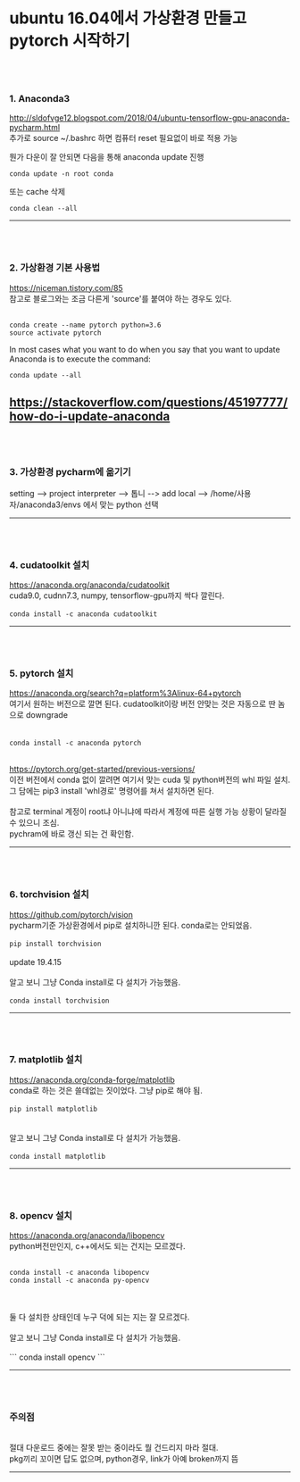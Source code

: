 # ubuntu 16.04에서 가상환경 만들고 pytorch 시작하기
<br><br>

### 1. Anaconda3 
http://sldofvge12.blogspot.com/2018/04/ubuntu-tensorflow-gpu-anaconda-pycharm.html
<br>추가로 source ~/.bashrc 하면 컴퓨터 reset 필요없이 바로 적용 가능<br>

뭔가 다운이 잘 안되면 다음을 통해 anaconda update 진행

```
conda update -n root conda
```

또는 cache 삭제

```
conda clean --all
```
------------------------------------------------------------------------------------
<br><br>

### 2. 가상환경 기본 사용법

https://niceman.tistory.com/85
<br>참고로 블로그와는 조금 다른게 'source'를 붙여야 하는 경우도 있다.<br><br>

```
conda create --name pytorch python=3.6
source activate pytorch
```


In most cases what you want to do when you say that you want to update Anaconda is to execute the command:
```
conda update --all
```



https://stackoverflow.com/questions/45197777/how-do-i-update-anaconda
-----------------------------------------------------------------------------
<br><br>


### 3. 가상환경 pycharm에 옮기기
setting --> project interpreter --> 톱니 --> add local --> /home/사용자/anaconda3/envs 에서 맞는 python 선택

-----------------------------------------------------------------------------
<br><br>

### 4. cudatoolkit 설치
https://anaconda.org/anaconda/cudatoolkit
<br>cuda9.0, cudnn7.3, numpy, tensorflow-gpu까지 싹다 깔린다.<br><br>
```conda install -c anaconda cudatoolkit```
<br> 

-----------------------------------------------------------------------------
<br><br>


### 5. pytorch 설치
https://anaconda.org/search?q=platform%3Alinux-64+pytorch
<br> 여기서 원하는 버전으로 깔면 된다. cudatoolkit이랑 버전 안맞는 것은 자동으로 딴 놈으로 downgrade<br><br>
<br>```conda install -c anaconda pytorch```<br><br>
 

https://pytorch.org/get-started/previous-versions/
<br> 이전 버전에서 conda 없이 깔려면 여기서 맞는 cuda 및 python버전의 whl 파일 설치.
<br> 그 담에는 pip3 install 'whl경로' 명령어를 쳐서 설치하면 된다. 
<br>
<br> 참고로 terminal 계정이 root냐 아니냐에 따라서 계정에 따른 실행 가능 상황이 달라질 수 있으니 조심.
<br> pychram에 바로 갱신 되는 건 확인함.

-----------------------------------------------------------------------------
<br><br>



### 6. torchvision 설치
https://github.com/pytorch/vision
<br> pycharm기준 가상환경에서 pip로 설치하니깐 된다. conda로는 안되었음.<br><br>
```pip install torchvision```
<br> 
<br> update 19.4.15
<br><br> 알고 보니 그냥 Conda install로 다 설치가 가능했음.<br><br>
```conda install torchvision```


-----------------------------------------------------------------------------
<br><br>



### 7. matplotlib 설치
https://anaconda.org/conda-forge/matplotlib
<br> conda로 하는 것은 쓸데없는 짓이었다. 그냥 pip로 해야 됨. <br><br> 
```pip install matplotlib```
<br> 
<br><br> 알고 보니 그냥 Conda install로 다 설치가 가능했음.<br><br>
```conda install matplotlib```

-----------------------------------------------------------------------------
<br><br>



### 8. opencv 설치
https://anaconda.org/anaconda/libopencv
<br> python버전만인지, c++에서도 되는 건지는 모르겠다. <br><br> 
```
conda install -c anaconda libopencv
conda install -c anaconda py-opencv
```
<br> 
<br> 둘 다 설치한 상태인데 누구 덕에 되는 지는 잘 모르겠다. 
<br><br> 알고 보니 그냥 Conda install로 다 설치가 가능했음.<br><br>
``` conda install opencv ```


-----------------------------------------------------------------------------
<br><br>





### 주의점
<br> 절대 다운로드 중에는 잘못 받는 중이라도 뭘 건드리지 마라 절대. 
<br> pkg끼리 꼬이면 답도 없으며, python경우, link가 아예 broken까지 뜸

-----------------------------------------------------------------------------
<br><br>
